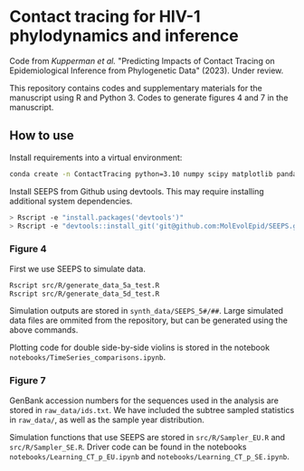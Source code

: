 # Contact tracing for HIV-1 phylodynamics and inference

Code from _Kupperman et al._ "Predicting Impacts of Contact Tracing on Epidemiological Inference from Phylogenetic Data" (2023). Under review.

This repository contains codes and supplementary materials for the manuscript using R and Python 3. Codes to generate figures 4 and 7 in the manuscript.


## How to use

Install requirements into a virtual environment:

```bash
conda create -n ContactTracing python=3.10 numpy scipy matplotlib pandas seaborn r-base r-future r-ape r-treebalance r-phangorn -c conda-forge
```
Install SEEPS from Github using devtools. This may require installing additional system dependencies.
```bash
> Rscript -e "install.packages('devtools')"
> Rscript -e "devtools::install_git('git@github.com:MolEvolEpid/SEEPS.git', ref='feature/ref_branching_models')"
```

### Figure 4

First we use SEEPS to simulate data.

```bash
Rscript src/R/generate_data_5a_test.R
Rscript src/R/generate_data_5d_test.R
```

Simulation outputs are stored in `synth_data/SEEPS_5#/##`.
Large simulated data files are ommited from the repository, but can be generated using the above commands.

Plotting code for double side-by-side violins is stored in the notebook `notebooks/TimeSeries_comparisons.ipynb`.

### Figure 7

GenBank accession numbers for the sequences used in the analysis are stored in `raw_data/ids.txt`. We have included the subtree sampled statistics in `raw_data/`, as well as the sample year distribution.

Simulation functions that use SEEPS are stored in `src/R/Sampler_EU.R` and `src/R/Sampler_SE.R`. Driver code can be found in the notebooks `notebooks/Learning_CT_p_EU.ipynb` and `notebooks/Learning_CT_p_SE.ipynb`.
